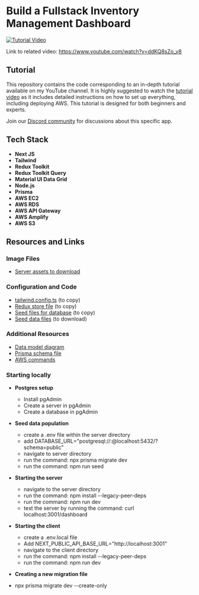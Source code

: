 # Build a Fullstack Inventory Management Dashboard

[![Tutorial Video](https://img.youtube.com/vi/ddKQ8sZo_v8/0.jpg)](https://www.youtube.com/watch?v=ddKQ8sZo_v8)

Link to related video: https://www.youtube.com/watch?v=ddKQ8sZo_v8

## Tutorial

This repository contains the code corresponding to an in-depth tutorial available on my YouTube channel. It is highly suggested to watch the [tutorial video](https://www.youtube.com/watch?v=ddKQ8sZo_v8) as it includes detailed instructions on how to set up everything, including deploying AWS. This tutorial is designed for both beginners and experts.

Join our [Discord community](https://discord.com/channels/1070200085440376872/1267499814678171698) for discussions about this specific app.

## Tech Stack

- **Next JS**
- **Tailwind**
- **Redux Toolkit**
- **Redux Toolkit Query**
- **Material UI Data Grid**
- **Node.js**
- **Prisma**
- **AWS EC2**
- **AWS RDS**
- **AWS API Gateway**
- **AWS Amplify**
- **AWS S3**

## Resources and Links

### Image Files

- [Server assets to download](https://github.com/ed-roh/inventory-management/tree/master/server/assets)

### Configuration and Code

- [tailwind.config.ts](https://github.com/ed-roh/inventory-management/blob/master/client/tailwind.config.ts) (to copy)
- [Redux store file](https://github.com/ed-roh/inventory-management/blob/master/client/src/app/redux.tsx) (to copy)
- [Seed files for database](https://github.com/ed-roh/inventory-management/blob/master/server/prisma/seed.ts) (to copy)
- [Seed data files](https://github.com/ed-roh/inventory-management/tree/master/server/prisma/seedData) (to download)

### Additional Resources

- [Data model diagram](https://drawsql.app/teams/team-3023/diagrams/56-inventorymanagement)
- [Prisma schema file](https://github.com/ed-roh/inventory-management/blob/master/server/prisma/schema.prisma)
- [AWS commands](https://github.com/ed-roh/inventory-management/blob/master/server/aws-ec2-instructions.md)

### Starting locally

- **Postgres setup**
  - Install pgAdmin
  - Create a server in pgAdmin
  - Create a database in pgAdmin
- **Seed data population**

  - create a .env file within the server directory
  - add DATABASE_URL="postgresql://<username>:<password>@localhost:5432/<dbname>?schema=public"
  - navigate to server directory
  - run the command: npx prisma migrate dev
  - run the command: npm run seed

- **Starting the server**

  - navigate to the server directory
  - run the command: npm install --legacy-peer-deps
  - run the command: npm run dev
  - test the server by running the command: curl localhost:3001/dashboard

- **Starting the client**

  - create a .env.local file
  - Add NEXT_PUBLIC_API_BASE_URL="http://localhost:3001"
  - navigate to the client directory
  - run the command: npm install --legacy-peer-deps
  - run the command: npm run dev

- **Creating a new migration file**
- npx prisma migrate dev --create-only
